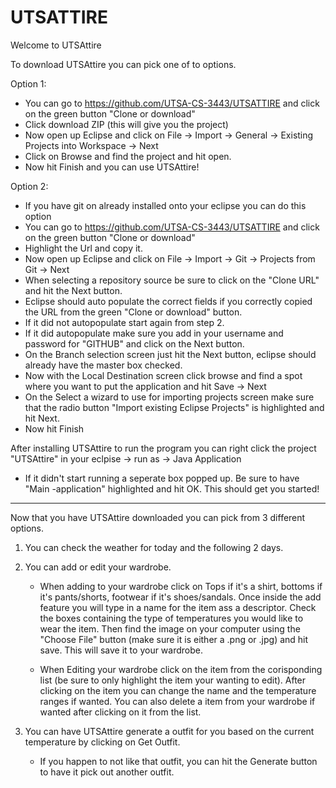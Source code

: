 # UTSATTIRE

Welcome to UTSAttire

To download  UTSAttire you can pick one of to options.

Option 1:
 - You can go to https://github.com/UTSA-CS-3443/UTSATTIRE and click on the green button "Clone or download"
 - Click download ZIP (this will give you the project)
 - Now open up Eclipse and click on File -> Import -> General -> Existing Projects into Workspace -> Next
 - Click on Browse and find the project and hit open.
 - Now hit Finish and you can use UTSAttire!
   
Option 2:
 - If you have git on already installed onto your eclipse you can do this option
 - You can go to https://github.com/UTSA-CS-3443/UTSATTIRE and click on the green button "Clone or download"
 - Highlight the Url and copy it.
 - Now open up Eclipse and click on File -> Import -> Git -> Projects from Git -> Next
 - When selecting a repository source be sure to click on the "Clone URL" and hit the Next button.
 - Eclipse should auto populate the correct fields if you correctly copied the URL from the green "Clone or download" button.
 - If it did not autopopulate start again from step 2.
 - If it did autopopulate make sure you add in your username and password for "GITHUB" and click on the Next button.
 - On the Branch selection screen just hit the Next button, eclipse should already have the master box checked.
 - Now with the Local Destination screen click browse and find a spot where you want to put the application and hit Save -> Next
 - On the Select a wizard to use for importing projects screen make sure that the radio button "Import existing Eclipse Projects"
   is highlighted and hit Next.
 - Now hit Finish 
  
After installing UTSAttire to run the program you can right click the project "UTSAttire" in your eclpise -> run as -> Java Application
- If it didn't start running a seperate box popped up. Be sure to have "Main -application" highlighted and hit OK. This should get you
started!

---------------------------------------------------------------------------------------------------------------------------------------

Now that you have UTSAttire downloaded you can pick from 3 different options.

1. You can check the weather for today and the following 2 days.

2. You can add or edit your wardrobe.

   - When adding to your wardrobe click on Tops if it's a shirt, bottoms if it's pants/shorts, footwear if it's shoes/sandals.
        Once inside the add feature you will type in a name for the item ass a descriptor. Check the boxes containing the type of
        temperatures you would like to wear the item. Then find the image on your computer using the "Choose File" button (make
        sure it is either a .png or .jpg) and hit save. This will save it to your wardrobe.
    
   - When Editing your wardrobe click on the item from the corisponding list (be sure to only highlight the item your wanting to edit).
        After clicking on the item you can change the name and the temperature ranges if wanted. You can also delete a item from your
        wardrobe if wanted after clicking on it from the list.
        
 3. You can have UTSAttire generate a outfit for you based on the current temperature by clicking on Get Outfit.
      
    - If you happen to not like that outfit, you can hit the Generate button to have it pick out another outfit.
